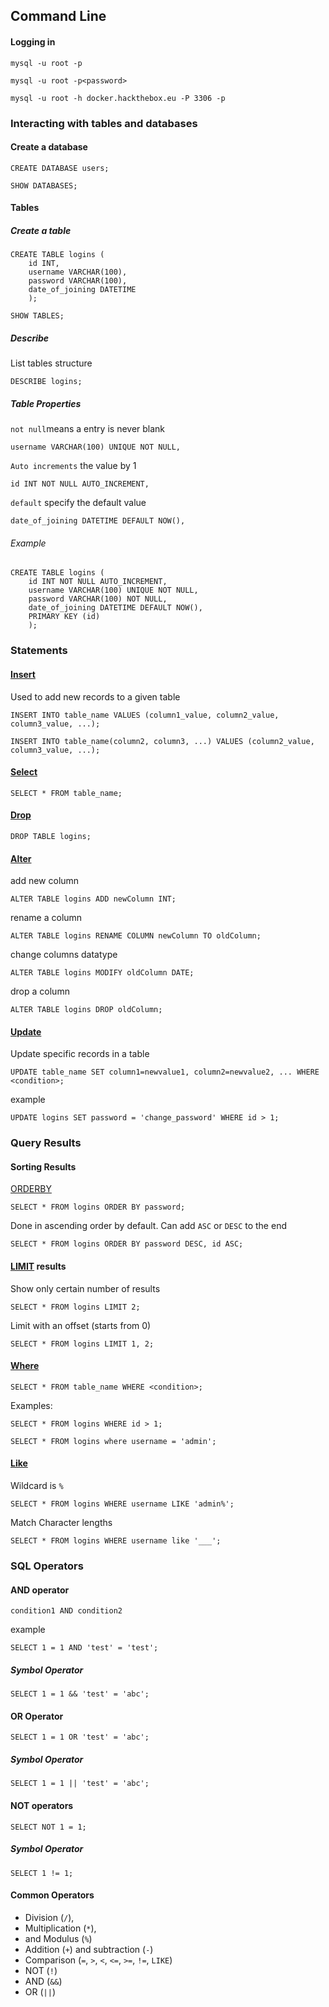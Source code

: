 ## Command Line 
#### Logging in
```shell
mysql -u root -p
```

```shell
mysql -u root -p<password>
```

```shell
mysql -u root -h docker.hackthebox.eu -P 3306 -p 
```
### Interacting with tables and databases
#### Create a database
```mysql
CREATE DATABASE users;
```

```mysql
SHOW DATABASES;
```

#### Tables
##### Create a table
```MySQL
CREATE TABLE logins (
    id INT,
    username VARCHAR(100),
    password VARCHAR(100),
    date_of_joining DATETIME
    );
```

```MYSQL
SHOW TABLES;
```
##### Describe
List tables structure 
```MySQL
DESCRIBE logins;
```
##### Table Properties 
`not null`means a entry is never blank 
```mysql
username VARCHAR(100) UNIQUE NOT NULL,
```
`Auto increments` the value by 1
```Mysql
id INT NOT NULL AUTO_INCREMENT,
```
`default` specify the default value 
```MySQL
date_of_joining DATETIME DEFAULT NOW(),
```
###### Example 
```mysql
CREATE TABLE logins (
    id INT NOT NULL AUTO_INCREMENT,
    username VARCHAR(100) UNIQUE NOT NULL,
    password VARCHAR(100) NOT NULL,
    date_of_joining DATETIME DEFAULT NOW(),
    PRIMARY KEY (id)
    );
```
### Statements 
#### [Insert](https://dev.mysql.com/doc/refman/8.0/en/insert.html) 
Used to add new records to a given table
```mysql
INSERT INTO table_name VALUES (column1_value, column2_value, column3_value, ...);
```

```mysql
INSERT INTO table_name(column2, column3, ...) VALUES (column2_value, column3_value, ...);
```
#### [Select](https://dev.mysql.com/doc/refman/8.0/en/drop-table.html) 
```mysql
SELECT * FROM table_name;
```
#### [Drop](https://dev.mysql.com/doc/refman/8.0/en/drop-table.html) 
```mysql
DROP TABLE logins;
```
#### [Alter](https://dev.mysql.com/doc/refman/8.0/en/alter-table.html)
add new column 
```mysql
ALTER TABLE logins ADD newColumn INT;
```
rename a column 
```mysql
ALTER TABLE logins RENAME COLUMN newColumn TO oldColumn;
```
change columns datatype 
```mysql
ALTER TABLE logins MODIFY oldColumn DATE;
```
drop a column 
```mysql
ALTER TABLE logins DROP oldColumn;
```
#### [Update](https://dev.mysql.com/doc/refman/8.0/en/update.html)
Update specific records in a table 
```mysql
UPDATE table_name SET column1=newvalue1, column2=newvalue2, ... WHERE <condition>;
```
example 
```mysql 
UPDATE logins SET password = 'change_password' WHERE id > 1;
```
### Query Results 
#### Sorting Results 
[ORDERBY](https://dev.mysql.com/doc/refman/8.0/en/order-by-optimization.html) 
```mysql 
SELECT * FROM logins ORDER BY password;
```
Done in ascending order by default. Can add `ASC` or `DESC` to the end

```mysql
SELECT * FROM logins ORDER BY password DESC, id ASC;
```
#### [LIMIT](https://dev.mysql.com/doc/refman/8.0/en/limit-optimization.html) results 
Show only certain number of results
```mysql
SELECT * FROM logins LIMIT 2;
```
Limit with an offset (starts from 0)
```mysql
SELECT * FROM logins LIMIT 1, 2;
```
#### [Where](https://dev.mysql.com/doc/refman/8.0/en/where-optimization.html)
```mysql
SELECT * FROM table_name WHERE <condition>;
```
Examples:
```mysql
SELECT * FROM logins WHERE id > 1;

SELECT * FROM logins where username = 'admin';
```
#### [Like](https://dev.mysql.com/doc/refman/8.0/en/pattern-matching.html)
Wildcard is `%`
```mysql
SELECT * FROM logins WHERE username LIKE 'admin%';
```
Match Character lengths
```mysql
SELECT * FROM logins WHERE username like '___';
```
### SQL Operators 
#### AND operator 
```mysql 
condition1 AND condition2
```
example
```mysql
SELECT 1 = 1 AND 'test' = 'test';
```
##### Symbol Operator 
```mysql 
SELECT 1 = 1 && 'test' = 'abc';
```
#### OR Operator 
```mysql
SELECT 1 = 1 OR 'test' = 'abc';
```
##### Symbol Operator 
```mysql 
SELECT 1 = 1 || 'test' = 'abc';
```
#### NOT operators 
```mysql 
SELECT NOT 1 = 1;
```
##### Symbol Operator 
```mysql 
SELECT 1 != 1;
```
#### Common Operators 
- Division (`/`),
- Multiplication (`*`),
- and Modulus (`%`)
- Addition (`+`) and subtraction (`-`)
- Comparison (`=`, `>`, `<`, `<=`, `>=`, `!=`, `LIKE`)
- NOT (`!`)
- AND (`&&`)
- OR (`||`)